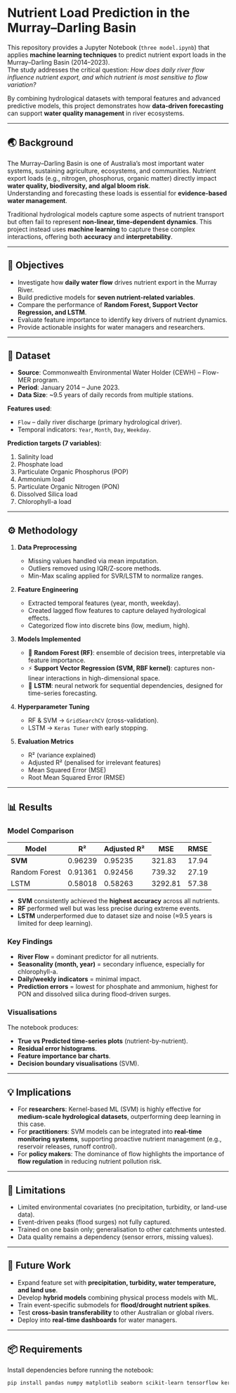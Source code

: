 # Nutrient Load Prediction in the Murray–Darling Basin

This repository provides a Jupyter Notebook (`three model.ipynb`) that applies **machine learning techniques** to predict nutrient export loads in the Murray–Darling Basin (2014–2023).  
The study addresses the critical question: *How does daily river flow influence nutrient export, and which nutrient is most sensitive to flow variation?*  

By combining hydrological datasets with temporal features and advanced predictive models, this project demonstrates how **data-driven forecasting** can support **water quality management** in river ecosystems.

---

## 🌏 Background
The Murray–Darling Basin is one of Australia’s most important water systems, sustaining agriculture, ecosystems, and communities. Nutrient export loads (e.g., nitrogen, phosphorus, organic matter) directly impact **water quality, biodiversity, and algal bloom risk**.  
Understanding and forecasting these loads is essential for **evidence-based water management**.

Traditional hydrological models capture some aspects of nutrient transport but often fail to represent **non-linear, time-dependent dynamics**. This project instead uses **machine learning** to capture these complex interactions, offering both **accuracy** and **interpretability**.

---

## 🎯 Objectives
- Investigate how **daily water flow** drives nutrient export in the Murray River.  
- Build predictive models for **seven nutrient-related variables**.  
- Compare the performance of **Random Forest, Support Vector Regression, and LSTM**.  
- Evaluate feature importance to identify key drivers of nutrient dynamics.  
- Provide actionable insights for water managers and researchers.

---

## 📂 Dataset
- **Source**: Commonwealth Environmental Water Holder (CEWH) – Flow-MER program.  
- **Period**: January 2014 – June 2023.  
- **Data Size**: ~9.5 years of daily records from multiple stations.  

**Features used**:
- `Flow` – daily river discharge (primary hydrological driver).  
- Temporal indicators: `Year`, `Month`, `Day`, `Weekday`.  

**Prediction targets (7 variables)**:
1. Salinity load  
2. Phosphate load  
3. Particulate Organic Phosphorus (POP)  
4. Ammonium load  
5. Particulate Organic Nitrogen (PON)  
6. Dissolved Silica load  
7. Chlorophyll-a load  

---

## ⚙️ Methodology
1. **Data Preprocessing**  
   - Missing values handled via mean imputation.  
   - Outliers removed using IQR/Z-score methods.  
   - Min-Max scaling applied for SVR/LSTM to normalize ranges.  

2. **Feature Engineering**  
   - Extracted temporal features (year, month, weekday).  
   - Created lagged flow features to capture delayed hydrological effects.  
   - Categorized flow into discrete bins (low, medium, high).  

3. **Models Implemented**  
   - 🌳 **Random Forest (RF)**: ensemble of decision trees, interpretable via feature importance.  
   - ⚡ **Support Vector Regression (SVM, RBF kernel)**: captures non-linear interactions in high-dimensional space.  
   - 🔗 **LSTM**: neural network for sequential dependencies, designed for time-series forecasting.  

4. **Hyperparameter Tuning**  
   - RF & SVM → `GridSearchCV` (cross-validation).  
   - LSTM → `Keras Tuner` with early stopping.  

5. **Evaluation Metrics**  
   - R² (variance explained)  
   - Adjusted R² (penalised for irrelevant features)  
   - Mean Squared Error (MSE)  
   - Root Mean Squared Error (RMSE)  

---

## 📊 Results

### Model Comparison
| Model          | R²      | Adjusted R² | MSE     | RMSE   |
|----------------|---------|-------------|---------|--------|
| **SVM**        | 0.96239 | 0.95235     | 321.83  | 17.94  |
| Random Forest  | 0.91361 | 0.92456     | 739.32  | 27.19  |
| LSTM           | 0.58018 | 0.58263     | 3292.81 | 57.38  |

- **SVM** consistently achieved the **highest accuracy** across all nutrients.  
- **RF** performed well but was less precise during extreme events.  
- **LSTM** underperformed due to dataset size and noise (≈9.5 years is limited for deep learning).  

### Key Findings
- **River Flow** = dominant predictor for all nutrients.  
- **Seasonality (month, year)** = secondary influence, especially for chlorophyll-a.  
- **Daily/weekly indicators** = minimal impact.  
- **Prediction errors** = lowest for phosphate and ammonium, highest for PON and dissolved silica during flood-driven surges.  

### Visualisations
The notebook produces:
- **True vs Predicted time-series plots** (nutrient-by-nutrient).  
- **Residual error histograms**.  
- **Feature importance bar charts**.  
- **Decision boundary visualisations** (SVM).  

---

## 💡 Implications
- For **researchers**: Kernel-based ML (SVM) is highly effective for **medium-scale hydrological datasets**, outperforming deep learning in this case.  
- For **practitioners**: SVM models can be integrated into **real-time monitoring systems**, supporting proactive nutrient management (e.g., reservoir releases, runoff control).  
- For **policy makers**: The dominance of flow highlights the importance of **flow regulation** in reducing nutrient pollution risk.  

---

## 🚧 Limitations
- Limited environmental covariates (no precipitation, turbidity, or land-use data).  
- Event-driven peaks (flood surges) not fully captured.  
- Trained on one basin only; generalisation to other catchments untested.  
- Data quality remains a dependency (sensor errors, missing values).  

---

## 🔮 Future Work
- Expand feature set with **precipitation, turbidity, water temperature, and land use**.  
- Develop **hybrid models** combining physical process models with ML.  
- Train event-specific submodels for **flood/drought nutrient spikes**.  
- Test **cross-basin transferability** to other Australian or global rivers.  
- Deploy into **real-time dashboards** for water managers.  

---

## 📦 Requirements
Install dependencies before running the notebook:

```bash
pip install pandas numpy matplotlib seaborn scikit-learn tensorflow keras-tuner
